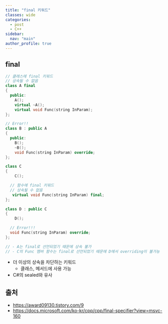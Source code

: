 ```yaml
---
title: "final 키워드"
classes: wide
categories: 
  - post
  - C++
sidebar:
  nav: "main"
author_profile: true
---
```


## final

```c++
// 클래스에 final 키워드
// 상속될 수 없음
class A final
{
  public:
    A();
    virtual ~A();
    virtual void Func(string InParam);
};

// Error!!
class B : public A
{
  public:
    B();
    ~B();
    void Func(string InParam) override;
};

class C
{
	C();

  // 함수에 final 키워드
  // 상속될 수 없음
   virtual void Func(string InParam) final; 
};

class D : public C
{
	D();

  // Error!!!
  void Func(string InParam) override; 
};

// - A는 final로 선언되었기 때문에 상속 불가
// - C의 Func 멤버 함수는 final로 선언되었기 때문에 D에서 overriding이 불가능
```
* 더 이상의 상속을 차단하는 키워드
  * 클래스, 메서드에 사용 가능
* C#의 sealed와 유사

## 출처   
* <https://award09130.tistory.com/9>
* <https://docs.microsoft.com/ko-kr/cpp/cpp/final-specifier?view=msvc-160>